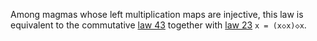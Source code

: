 Among magmas whose left multiplication maps are injective, this law is equivalent to the commutative [law 43](https://teorth.github.io/equational_theories/implications/?43) together with [law 23](https://teorth.github.io/equational_theories/implications/?23) `x = (x◇x)◇x`.
